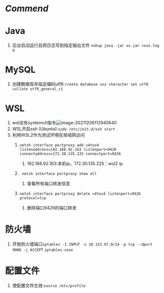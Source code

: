 # *Commend*



# Java

1. 后台启动运行且把日志写到指定输出文件 `nohup java -jar xx.jar >xxx.log &`

# MySQL

1. 创建数据库并指定编码utf8 `create database xxx character set utf8 collate utf8_general_ci`







# WSL

1. wsl没有systemctl指令![image-20211206112945640](https://gitee.com/iceRabbit1999/forimage/raw/master/blog/wsl_service.png)
1. WSL开启ssh (Ubuntu):`sudo /etc/init.d/ssh start`
1. 利用WSL2作为测试环境在局域网访问
   1. `netsh interface portproxy add v4tov4 listenaddress=192.168.92.163 listenport=9426 connectaddress=172.30.135.225 connectport=9426`
      1. 192.168.92.163:本机ip，172.30.135.225：wsl2 ip

   1. ` netsh interface portproxy show all`
      1. 查看所有端口转发信息

   1. `netsh interface portproxy delete v4tov4 listenport=9426 protocol=tcp`
      1. 删除端口9426的端口转发




# 防火墙

1. 开放防火墙端口`iptables -I INPUT -s 10.153.97.0/24 -p tcp --dport 9006 -j ACCEPT` `iptables-save`



# 配置文件 

1. 使配置文件生效:`source /etc/profile`
